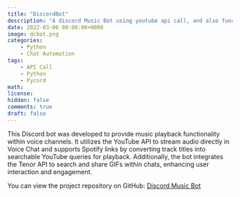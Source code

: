 ```yaml
---
title: "DiscordBot"
description: "A discord Music Bot using youtube api call, and also functions as a chat calculator and a gif generator for discord"
date: 2022-03-06 00:00:00+0000
image: dcbot.png
categories:
    - Python
    - Chat Automation
tags:
    - API Call
    - Python
    - Pycord
math: 
license: 
hidden: false
comments: true
draft: false
---
```

This Discord bot was developed to provide music playback functionality within voice channels. It utilizes the YouTube API to stream audio directly in Voice Chat and supports Spotify links by converting track titles into searchable YouTube queries for playback. Additionally, the bot integrates the Tenor API to search and share GIFs within chats, enhancing user interaction and engagement.

You can view the project repository on GitHub: [Discord Music Bot](https://github.com/AkKennesu/Discord-bot)
